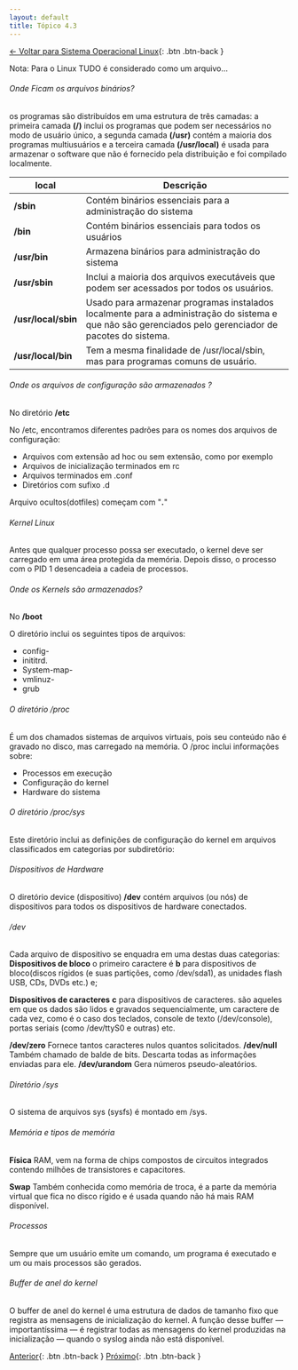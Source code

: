 ```yaml
---
layout: default 
title: Tópico 4.3
---
```


[← Voltar para Sistema Operacional Linux](/linux-essentials/01-book-lpi/Topico-04-Sistema-Operacional-Linux/){: .btn .btn-back }

Nota: Para o Linux TUDO é considerado como um arquivo...

###### Onde Ficam os arquivos binários?

os programas são distribuídos em uma estrutura de três camadas: a primeira
camada **(/)** inclui os programas que podem ser necessários no modo de usuário único, a segunda
camada **(/usr)** contém a maioria dos programas multiusuários e a terceira camada **(/usr/local)**
é usada para armazenar o software que não é fornecido pela distribuição e foi compilado
localmente.

| local  | Descrição        |
|----------|------------------|
| **/sbin**           | Contém binários essenciais para a administração do sistema     |
| **/bin**            | Contém binários essenciais para todos os usuários     |
| **/usr/bin**        | Armazena binários para administração do sistema  |
| **/usr/sbin**       | Inclui a maioria dos arquivos executáveis que podem ser acessados por todos os usuários. |
| **/usr/local/sbin**  | Usado para armazenar programas instalados localmente para a administração do sistema e que não são gerenciados pelo gerenciador de pacotes do sistema.  |
| **/usr/local/bin**  | Tem a mesma finalidade de /usr/local/sbin, mas para programas comuns de usuário.  |

###### Onde os arquivos de configuração são armazenados ?

No diretório **/etc**

No /etc, encontramos diferentes padrões para os nomes dos arquivos de configuração:
* Arquivos com extensão ad hoc ou sem extensão, como por exemplo
* Arquivos de inicialização terminados em rc
* Arquivos terminados em .conf
* Diretórios com sufixo .d

Arquivo ocultos(dotfiles) começam com "**.**"

###### Kernel Linux

Antes que qualquer processo possa ser executado, o kernel deve ser carregado em uma área
protegida da memória. Depois disso, o processo com o PID 1 desencadeia a cadeia de processos.

###### Onde os Kernels são armazenados?
No **/boot**

O diretório inclui os seguintes tipos de arquivos: 
* config-
* inititrd.
* System-map-
* vmlinuz-
* grub

###### O diretório /proc

É um dos chamados sistemas de arquivos virtuais, pois seu conteúdo não é gravado no disco, mas carregado na memória.
O /proc inclui informações sobre:

* Processos em execução
* Configuração do kernel
* Hardware do sistema


###### O diretório /proc/sys

Este diretório inclui as definições de configuração do kernel em arquivos classificados em
categorias por subdiretório:

###### Dispositivos de Hardware

O diretório device (dispositivo) **/dev** contém arquivos (ou nós) de dispositivos para todos os
dispositivos de hardware conectados.

###### /dev
Cada arquivo de dispositivo se enquadra em uma destas duas categorias:
**Dispositivos de bloco**
o primeiro caractere é **b** para dispositivos de bloco(discos rígidos (e suas partições, como
/dev/sda1), as unidades flash USB, CDs, DVDs etc.) e;

**Dispositivos de caracteres**
**c** para dispositivos de caracteres.
são aqueles em que os dados são lidos e gravados sequencialmente, um caractere de cada vez,
como é o caso dos teclados, console de texto (/dev/console), portas seriais (como /dev/ttyS0
e outras) etc.

**/dev/zero**
Fornece tantos caracteres nulos quantos solicitados.
**/dev/null**
Também chamado de balde de bits. Descarta todas as informações enviadas para ele.
**/dev/urandom**
Gera números pseudo-aleatórios.

###### Diretório /sys

O sistema de arquivos sys (sysfs) é montado em /sys.

###### Memória e tipos de memória

**Física**
RAM, vem na forma de chips compostos de circuitos integrados contendo milhões de transistores e capacitores.

**Swap**
Também conhecida como memória de troca, é a parte da memória virtual que fica no disco
rígido e é usada quando não há mais RAM disponível.

###### Processos
Sempre que um usuário emite um comando, um programa é executado e um ou mais processos
são gerados.


###### Buffer de anel do kernel
O buffer de anel do kernel é uma estrutura de dados de tamanho fixo que registra as mensagens
de inicialização do kernel. A função desse buffer — importantíssima — é registrar todas as
mensagens do kernel produzidas na inicialização — quando o syslog ainda não está disponível.

[Anterior](/linux-essentials/01-book-lpi/Topico-04-Sistema-Operacional-Linux/4.1-EscolhendoUmSistemaOperacional){: .btn .btn-back }
[Próximo](/linux-essentials/01-book-lpi/Topico-04-Sistema-Operacional-Linux/4.1-EscolhendoUmSistemaOperacional){: .btn .btn-back }